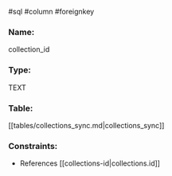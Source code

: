 #sql #column #foreignkey 

### Name:
collection_id
### Type:
TEXT
### Table:
 [[tables/collections_sync.md|collections_sync]]

### Constraints:
* References [[collections-id|collections.id]]
